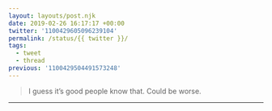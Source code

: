 ```yaml
---
layout: layouts/post.njk
date: 2019-02-26 16:17:17 +00:00
twitter: '1100429605096239104'
permalink: /status/{{ twitter }}/
tags: 
  - tweet
  - thread
previous: '1100429504491573248'
---
```


> I guess it’s good people know that. Could be worse.

---
